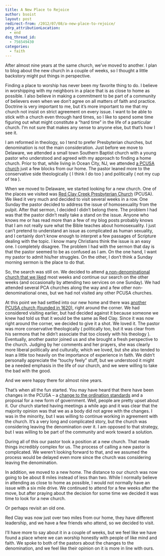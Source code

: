 ```yaml
---
title: A New Place to Rejoice
author: bsoist
layout: post
redirect-from: /2012/07/08/a-new-place-to-rejoice/
pdrp_attributionLocation:
  - end
dsq_thread_id:
  - 756549430
categories:
  - faith
---
```

After almost nine years at the same church, we&#8217;ve moved to another. I plan to blog about the new church in a couple of weeks, so I thought a little backstory might put things in perspective. 

Finding a place to worship has never been my favorite thing to do. I believe in worshipping with my neighbors in a place that is as close to home as possible. I also believe in making a commitment to be part of a community of believers even when we don&#8217;t agree on all matters of faith and practice. Doctrine is very important to me, but it&#8217;s more important to me that my church not insist on strict agreement on every issue. I want to be able to stick with a church even through hard times, so I like to spend some time figuring out what might constitute a &#8220;hard time&#8221; in the life of a particular church. I&#8217;m not sure that makes any sense to anyone else, but that&#8217;s how I see it. 

I am reformed in theology, so I tend to prefer Presbyterian churches, but denomination is not the main consideration. Just before we move to Delaware, we attended a small town Southern Baptist church with a young pastor who understood and agreed with my approach to finding a home church. Prior to that, while living in Ocean City, NJ, we attended [a PCUSA church][1] just a few blocks from our home. The pastor leaned more to the conservative side theologically ( I think I do too ) and politically ( not my cup of tea ).

When we moved to Delaware, we started looking for a new church. One of the places we visited was [Red Clay Creek Presbyterian Church][2] (PCUSA). We liked it very much and decided to visit several weeks in a row. One Sunday the pastor decided to address the issue of homosexuality from the pulpit. After that sermon, I decided I didn&#8217;t belong there. The problem I had was that the pastor didn&#8217;t really take a stand on the issue. Anyone who knows me or has read more than a few of my blog posts probably knows that I am not really sure what the Bible teaches about homosexuality. I just can&#8217;t pretend to understand an issue as complicated as human sexuality, and I certainly don&#8217;t know enough to interpret a few passages of Scripture dealing with the topic. I know many Christians think the issue is an easy one. I completely disagree. The problem I had with the sermon that day is that the pastor seemed to be as confused as I am. On the one hand, I want my pastor to admit his/her struggles. On the other, I don&#8217;t think a Sunday morning sermon is the place to do that. 

So, the search was still on. We decided to attend [a non-denominational church that we liked][3] most weeks and continue our search on the other weeks (and occasionally by attending two services on one Sunday). We had attended several PCA churches along the way and a few other non-denominational ones, but we had not visited any other PCUSA churches. 

At this point we had settled into our new home and there was [another PCUSA church (founded in 1620)][4], right around the corner. We had considered visiting earlier, but had decided against it because someone we knew had told us that it would be the same as Red Clay. Since it was now right around the corner, we decided to give it a shot. We loved it. The pastor was more conservative theologically ( politically too, but it was clear from his sermons that he didn&#8217;t associate that too closely with his theology ). Eventually, another pastor joined us and she brought a fresh perspective to the church. Judging by her comments and her prayers, she was clearly more liberal politically and culturally, which we loved, but she also tended to lean a little too heavily on the importance of experience in faith. We didn&#8217;t personally appreciate the &#8220;touchy feely&#8221; stuff, but we understood it might be a needed emphasis in the life of our church, and we were willing to take the bad with the good. 

And we were happy there for almost nine years. 

That&#8217;s when all the fun started. You may have heard that there have been changes in the PCUSA &#8211; a [change to the ordination standards][5] and a proposal for a new form of government. Well, people are pretty upset about it. Our church started having meetings a while ago and it was clear that the majority opinion was that we as a body did not agree with the changes. I was in the minority, but I was willing to continue working in agreement with the church. It&#8217;s a very long and complicated story, but the church was considering leaving the denomination over it. I am opposed to that strategy, but I was willing to be part of the community and work toward a solution.

During all of this our pastor took a position at a new church. That made things incredibly complex for us. The process of calling a new pastor is complicated. We weren&#8217;t looking forward to that, and we assumed the process would be delayed even more since the church was considering leaving the denomination. 

In addition, we moved to a new home. The distance to our church was now going to be about 8 miles instead of less than two. While I normally believe in attending as close to home as possible, I would not normally have an issue with a six mile drive. We continued to attend for a few weeks after the move, but after praying about the decision for some time we decided it was time to look for a new church.

Or perhaps revisit an old one. 

Red Clay was now just over two miles from our home, they have different leadership, and we have a few friends who attend, so we decided to visit.

I&#8217;ll have more to say about it in a couple of weeks, but we feel like we have found a place where we can worship honestly with people of like mind and faith. We spoke to both of the pastors about the changes to the denomination, and we feel like their opinion on it is more in line with ours.

 [1]: http://firstpresocnj.net/
 [2]: http://rccpc.org/
 [3]: http://www.eastpoint.org/
 [4]: http://wccpc.org/
 [5]: http://www.pcusa.org/news/2011/5/10/presbyterian-church-us-approves-change-ordination/
